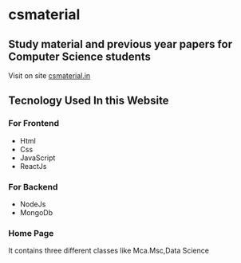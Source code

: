 # csmaterial

## Study material and previous year papers for Computer Science students 

Visit on site [csmaterial.in](https://www.csmaterial.in/)


## Tecnology Used In this Website
### For Frontend            
- Html 
- Css 
- JavaScript 
- ReactJs


 ### For Backend                            
 - NodeJs                           
 - MongoDb
### Home Page 
It contains three different classes like Mca.Msc,Data Science
